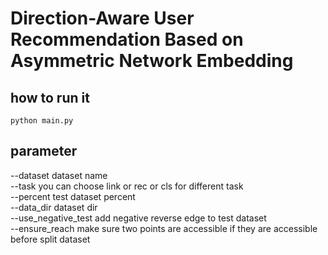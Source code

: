 # Direction-Aware User Recommendation Based on Asymmetric Network Embedding

## how to run it
`
python main.py
`

## parameter
--dataset dataset name  
--task you can choose link or rec or cls for different task  
--percent test dataset percent  
--data_dir dataset dir  
--use_negative_test  add negative reverse edge to test dataset  
--ensure_reach make sure two points are accessible if they are accessible before split dataset